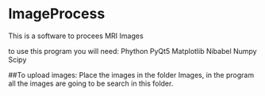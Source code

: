 # ImageProcess
This is a software to procees MRI Images

to use this program you will need:
Phython
PyQt5
Matplotlib
Nibabel
Numpy
Scipy


##To upload images:
Place the images in the folder Images, in the program all the images are going to be search in this folder.
